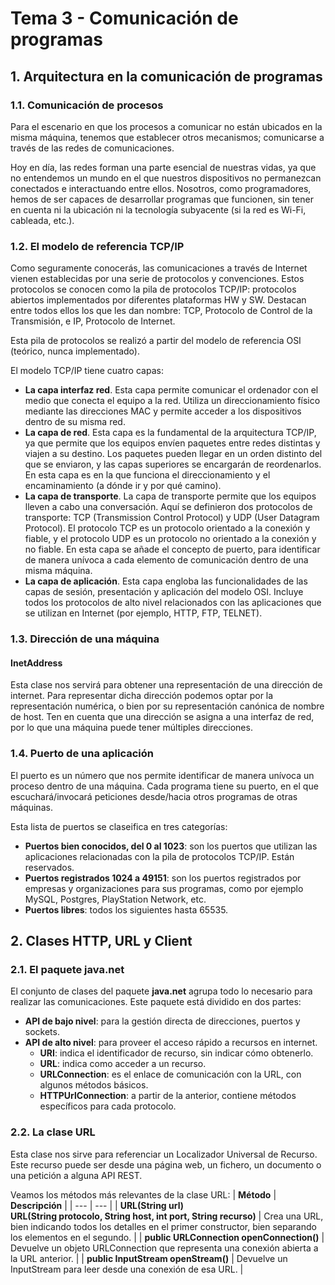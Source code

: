 # Tema 3 - Comunicación de programas
## 1. Arquitectura en la comunicación de programas
### 1.1. Comunicación de procesos
Para el escenario en que los procesos a comunicar no están ubicados en la misma máquina, tenemos que establecer otros mecanismos; comunicarse a través de las redes de comunicaciones.

Hoy en día, las redes forman una parte esencial de nuestras vidas, ya que no entendemos un mundo en el que nuestros dispositivos no permanezcan conectados e interactuando entre ellos. Nosotros, como programadores, hemos de ser capaces de desarrollar programas que funcionen, sin tener en cuenta ni la ubicación ni la tecnología subyacente (si la red es Wi-Fi, cableada, etc.).

### 1.2. El modelo de referencia TCP/IP
Como seguramente conocerás, las comunicaciones a través de Internet vienen establecidas por una serie de protocolos y convenciones. Estos protocolos se conocen como la pila de protocolos TCP/IP: protocolos abiertos implementados por diferentes plataformas HW y SW. Destacan entre todos ellos los que les dan nombre: TCP, Protocolo de Control de la Transmisión, e IP, Protocolo de Internet.

Esta pila de protocolos se realizó a partir del modelo de referencia OSI (teórico, nunca implementado).

El modelo TCP/IP tiene cuatro capas:
- **La capa interfaz red**. Esta capa permite comunicar el ordenador con el medio que conecta el equipo a la red. Utiliza un direccionamiento físico mediante las direcciones MAC y permite acceder a los dispositivos dentro de su misma red.
- **La capa de red**. Esta capa es la fundamental de la arquitectura TCP/IP, ya que permite que los equipos envíen paquetes entre redes distintas y viajen a su destino. Los paquetes pueden llegar en un orden distinto del que se enviaron, y las capas superiores se encargarán de reordenarlos. En esta capa es en la que funciona el direccionamiento y el encaminamiento (a dónde ir y por qué camino).
- **La capa de transporte**. La capa de transporte permite que los equipos lleven a cabo una conversación. Aquí se definieron dos protocolos de transporte: TCP (Transmission Control Protocol) y UDP (User Datagram Protocol). El protocolo TCP es un protocolo orientado a la conexión y fiable, y el protocolo UDP es un protocolo no orientado a la conexión y no fiable. En esta capa se añade el concepto de puerto, para identificar de manera unívoca a cada elemento de comunicación dentro de una misma máquina.
- **La capa de aplicación**. Esta capa engloba las funcionalidades de las capas de sesión, presentación y aplicación del modelo OSI. Incluye todos los protocolos de alto nivel relacionados con las aplicaciones que se utilizan en Internet (por ejemplo, HTTP, FTP, TELNET).

### 1.3. Dirección de una máquina
#### InetAddress
Esta clase nos servirá para obtener una representación de una dirección de internet. Para representar dicha dirección podemos optar por la representación numérica, o bien por su representación canónica de nombre de host. Ten en cuenta que una dirección se asigna a una interfaz de red, por lo que una máquina puede tener múltiples direcciones.

### 1.4. Puerto de una aplicación
El puerto es un número que nos permite identificar de manera unívoca un proceso dentro de una máquina. Cada programa tiene su puerto, en el que escuchará/invocará peticiones desde/hacia otros programas de otras máquinas.

Esta lista de puertos se claseifica en tres categorías:
- **Puertos bien conocidos, del 0 al 1023**: son los puertos que utilizan las aplicaciones relacionadas con la pila de protocolos TCP/IP. Están reservados.
- **Puertos registrados 1024 a 49151**: son los puertos registrados por empresas y organizaciones para sus programas, como por ejemplo MySQL, Postgres, PlayStation Network, etc.
- **Puertos libres**: todos los siguientes hasta 65535.

## 2. Clases HTTP, URL y Client
### 2.1. El paquete java.net
El conjunto de clases del paquete **java.net** agrupa todo lo necesario para realizar las comunicaciones. Este paquete está dividido en dos partes:
- **API de bajo nivel**: para la gestión directa de direcciones, puertos y sockets.
- **API de alto nivel**: para proveer el acceso rápido a recursos en internet.
    - **URI**: indica el identificador de recurso, sin indicar cómo obtenerlo.
    - **URL**: indica como acceder a un recurso.
    - **URLConnection**: es el enlace de comunicación con la URL, con algunos métodos básicos.
    - **HTTPUrlConnection**: a partir de la anterior, contiene métodos específicos para cada protocolo.

### 2.2. La clase URL
Esta clase nos sirve para referenciar un Localizador Universal de Recurso. Este recurso puede ser desde una página web, un fichero, un documento o una petición a alguna API REST.

Veamos los métodos más relevantes de la clase URL:
| **Método** | **Descripción** |
| --- | --- |
| **URL(String url)**<br/>**URL(String protocolo, String host, int port, String recurso)** | Crea una URL, bien indicando todos los detalles en el primer constructor, bien separando los elementos en el segundo. |
| **public URLConnection openConnection()** | Devuelve un objeto URLConnection que representa una conexión abierta a la URL anterior. |
| **public InputStream openStream()** | Devuelve un InputStream para leer desde una conexión de esa URL. |
